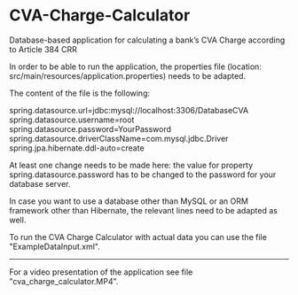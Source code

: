 # CVA-Charge-Calculator
Database-based application for calculating a bank’s CVA Charge according to Article 384 CRR


In order to be able to run the application, the properties file (location: src/main/resources/application.properties)
needs to be adapted.

The content of the file is the following:

spring.datasource.url=jdbc:mysql://localhost:3306/DatabaseCVA
spring.datasource.username=root
spring.datasource.password=YourPassword
spring.datasource.driverClassName=com.mysql.jdbc.Driver
spring.jpa.hibernate.ddl-auto=create

At least one change needs to be made here: the value for property spring.datasource.password has to be changed to the 
password for your database server.

In case you want to use a database other than MySQL or an ORM framework other than Hibernate, the relevant lines need
to be adapted as well.

To run the CVA Charge Calculator with actual data you can use the file "ExampleDataInput.xml".


******************************************************************************************************************************************************
For a video presentation of the application see file "cva_charge_calculator.MP4".
